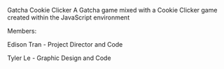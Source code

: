 Gatcha Cookie Clicker
A Gatcha game mixed with a Cookie Clicker game created within the JavaScript environment

Members:

Edison Tran - Project Director and Code

Tyler Le - Graphic Design and Code
